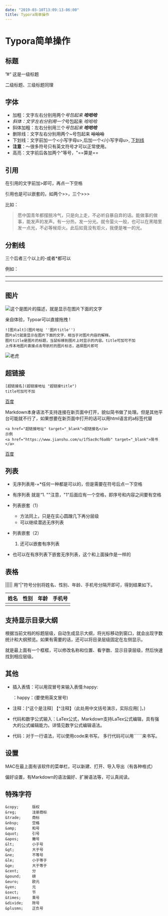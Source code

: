 ```yaml
---
date: "2019-03-10T13:09:13-06:00"
title: Typora简单操作
---
```


# Typora简单操作

## 标题

”#“ 这是一级标题

二级标题、三级标题同理

## 字体

- 加粗：文字左右分别用两个*号包起来  **哈哈哈***
- *斜体：文字左右分别用一个*号包起来  *哈哈哈*
- 斜体加粗：左右分别用三个*号包起来   **哈哈哈***
- 删除线：文字左右分别用两个~号包起来  ~~哈哈哈~~
- 下划线：文字前加一个<小写字母u>,后加一个</小写字母u>, <u>下划线</u>
- **注意**：～很多符号只有英文符号才可以正常使用。
- 高亮：文字前后各加两个"等号，"==算是==

## 引用

在引用的文字前加>即可，再点一下空格

引用也是可以嵌套的，如两个>>，三个>>>

比如：

> 愿中国青年都摆脱冷气，只是向上走，不必听自暴自弃的话。能做事的做事，能发声的发声。有一分热，发一分光。就令萤火一般，也可以在黑暗里发一点光，不必等候炬火。此后如竟没有炬火，我便是唯一的光。

## 分割线

三个后者三个以上的-或者*都可以

例如：

-------

***

## 图片

![这个是图片的描述，就是显示在图片下面的文字]()

亲自体验，Typoar可以直接拖拽 !

```
![图片alt](图片地址 ''图片title'')
图片alt就是显示在图片下面的文字，相当于对图片内容的解释。
图片title是图片的标题，当鼠标移到图片上时显示的内容。title可加可不加
上传本地图片直接点击导航栏的图片标志，选择图片即可
```



![老虎](https://timgsa.baidu.com/timg?image&quality=80&size=b9999_10000&sec=1552488576553&di=e256b7e7360ad905c5f281a3ef60c421&imgtype=0&src=http%3A%2F%2Fikuku.cn%2Fprofile_image%2F4113%2F250.jpg)

## 超链接

```
[超链接名](超链接地址 "超链接title")
title可加可不加
```

[百度](https://www.baidu.com)

Markdown本身语法不支持连接在新页面中打开，貌似简书做了处理。但是其他平台可能就不行了，如果想要在新页面中打开的话可以用html语言的a标签代替

```
<a href="超链接地址" target="_blank">超链接名</a>
示例
<a href="https://www.jianshu.com/u/1f5ac0cf6a8b" target="_blank">简书</a>
```

<a href="https://www.baidu.com">百度</a>

## 列表

- 无序列表用-+*任何一种都是可以的，但是需要在符号后点一下空格

- 有序列表
  就是“1. ""注意，"1"后面应有一个空格，即序号和内容之间要有空格

- 列表嵌套（1）

  - 方法同上，只是在实心圆蹭几下再分层级
  - 可以继续潜逃无序列表

- 列表嵌套（2）

  1. 还可以嵌套有序列表

- 也可以在有序列表下嵌套无序列表，这个和上面操作是一样的

## 表格

||||| 用"|"符号分别将姓名、性别、年龄、手机号分隔开即可，得到结果如下。

| 姓名 | 性别 | 年龄 | 手机号 |
| ---- | ---- | ---- | ------ |
|      |      |      |        |



## 支持显示目录大纲

根据当前文档的标题层级，自动生成显示大纲，将光标移动到窗口，就会出现字数统计和大纲预览。如果有需要的话，还可以将目录层级固定在左侧显示。

就是最上面有一个框框，可以修改名称和位置、看字数、显示目录层级，然后快速找到相应层级。



## 其他

- 插入表情：可以用双冒号来输入表情:happy:

  ：happy：(要使用英文冒号)

- 注释：[^这个是注释]
  【^注释】（此处用中文括号演示，实际应用[ ]，)

- 代码和数字公式输入：LaTex公式，Markdown支持LaTex公式编辑，具有强大的公式编辑能力。详情见数字公式编辑语法。

- 代码：对于一行语法，可以使用code来书写。
  多行代码可以用``````来书写。

  

## 设置

MAC在最上面有该软件的菜单栏，可以新建、打开、导入导出（有各种格式）

偏好设置，有Markdown的语法偏好、扩展语法等，可认真阅读。



## 特殊字符

```
&copy;      版权      
&reg;       注册商标
&trade;     商标
&nbsp;      空格
&amp;       和号
&quot;      引号
&apos;      撇号
&lt;        小于号
&gt;        大于号
&ne;        不等号
&le;        小于等于
&ge;        大于等于
&cent;      分
&pound;     磅
&euro;      欧元
&yen;       元
&sect;      节
&times;     乘号
&divide;    除号
&plusmn;    正负号
```



